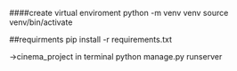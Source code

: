 ####create virtual enviroment 
python -m venv venv
source venv/bin/activate 

##requirments
pip install -r requirements.txt


->cinema_project
in terminal 
python manage.py runserver




